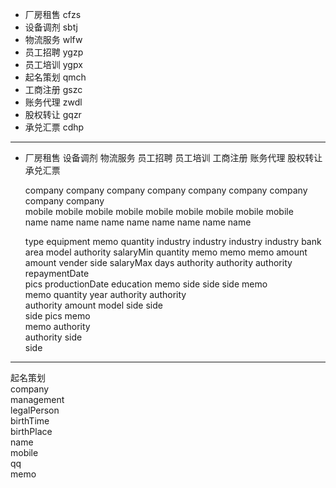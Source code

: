 

-   厂房租售    cfzs
-   设备调剂    sbtj
-   物流服务    wlfw
-   员工招聘    ygzp
-   员工培训    ygpx
-   起名策划    qmch
-   工商注册    gszc
-   账务代理    zwdl
-   股权转让    gqzr
-   承兑汇票    cdhp

-----

-   厂房租售        设备调剂        物流服务        员工招聘        员工培训        工商注册       账务代理      股权转让       承兑汇票

    company         company         company         company         company         company        company       company        company                                                                        
    mobile          mobile          mobile          mobile          mobile          mobile         mobile        mobile         mobile                                                                   
    name            name            name            name            name            name           name          name           name       
                                                 
    type            equipment       memo            quantity        industry        industry       industry      industry       bank                            
    area            model           authority       salaryMin       quantity        memo           memo          memo           amount                                                                          
    amount          vender          side            salaryMax       days            authority      authority     authority      repaymentDate                                                      
    pics            productionDate                  education       memo            side           side          side           memo                                                                                           
    memo            quantity                        year            authority                                                   authority                                     
    authority       amount                          model           side                                                        side                                           
    side            pics                            memo                                                                                           
                    memo                            authority                                                                                       
                    authority                       side                                                                                                
                    side                                                                                                                            
                                                                                                                                            
                                                                                                                                            
                                                                                                                                            
                                                                                                                                            
                                                                                                                                            
                                                                                                                                            
                                                                                                                                            
                                                                                                                                            
                                                                                                                                            
                                                                                                                                            
                                                                                                                                            




-----
起名策划        
company         
management      
legalPerson     
birthTime       
birthPlace      
name            
mobile          
qq              
memo            
                
                
                
                
                
                
                
                
                
                
                
                
                
                
                